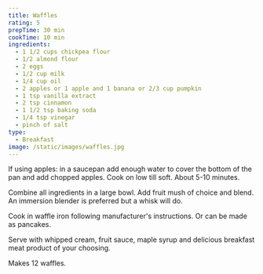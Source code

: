 ```yaml
---
title: Waffles
rating: 5
prepTime: 30 min
cookTime: 10 min
ingredients:
  - 1 1/2 cups chickpea flour
  - 1/2 almond flour
  - 2 eggs
  - 1/2 cup milk
  - 1/4 cup oil
  - 2 apples or 1 apple and 1 banana or 2/3 cup pumpkin
  - 1 tsp vanilla extract
  - 2 tsp cinnamon
  - 1 1/2 tsp baking soda
  - 1/4 tsp vinegar
  - pinch of salt
type:
  - Breakfast
image: /static/images/waffles.jpg
---
```

If using apples: in a saucepan add enough water to cover the bottom of the pan and add chopped apples. Cook on low till soft. About 5-10 minutes.

Combine all ingredients in a large bowl. Add fruit mush of choice and blend. An immersion blender is preferred but a whisk will do.

Cook in waffle iron following manufacturer's instructions. Or can be made as pancakes.

Serve with whipped cream, fruit sauce, maple syrup and delicious breakfast meat product of your choosing.

Makes 12 waffles.
